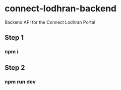 # connect-lodhran-backend

Backend API for the Connect Lodhran Portal

## Step 1

### npm i

## Step 2

### npm run dev
